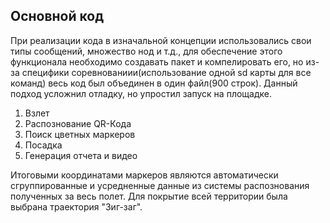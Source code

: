 ## Основной код
При реализации кода в изначальной концепции использовались свои типы сообщений, множество нод и т.д., для обеспечение этого функционала необходимо создавать пакет и компелировать его, но из-за специфики соревнованиии(использование одной sd карты для все команд) весь код был объединен в один файл(900 строк). Данный подход усложнил отладку, но упростил запуск на площадке.

1. Взлет 
1. Распознование QR-Кода
1. Поиск цветных маркеров
1. Посадка
1. Генерация отчета и видео 

<!-- Итоговые координаты маркеров основываються на полученных из системы распознования за весь полет, которые автоматически группируються и усредняються. -->
Итоговыми координатами маркеров являются автоматически сгруппированные и усредненные данные из системы распознования полученных за весь полет.
Для покрытие всей территории была выбрана траектория "Зиг-заг".
<!-- **1. Взлет.** Одна из самых простых частей программы, совершается взлет на высоту 1.5 метров, а затем снижаемся до 1 метра для распознавания QR-кода.   -->
<!-- **2. QR-код.** Для этого используется библиотека PyZbar. Чтобы дрон точно распознал QR-код, мы производим полет на небольшой высоте по точкам вокруг места расположения QR-кода.  
**3. Полет.** Перед взлетом генерируется список точек в виде зиг-зага, по которым и производится полет. Мы летаем по такому маршруту для увеличения точности определения координат цветных меток.  
**4. Распознавание цветных маркеров.** С помощью библиотеки OpenCV, мы распознаем цвета маркеров, тем самым определяя их тип. А с помощью функции ```cv2.solvePNP()``` происходит определение их координат в системе координат поля.  
**5. Посадка** Она реализована из нескольких фаз, состоящих из разных корректировок относительно места посадки (сначала происходит "грубая" коррекция положения коптера, далее идут более точные), что позволило нам совершить несколько удачных посадок.  
**6. Запись логов** Запись видео и текстовых отчетов позволила нам проанализировать совершенный полет, затем мы могли внести изменения в код, чтобы он стал еще лучше.  
**7. Симулятор** Также в нашем распоряжении был симулятор, позволявший нам протестировать код до его запуска на реальном дроне, что избавило нас от ситуаций, когда наш код вылетал с ошибкой во время полета. [Симулятор](https://github.com/vas0x59/clever_sim) -->

